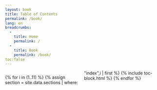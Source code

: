 ```yaml
---
layout: book
title: Table of Contents
permalink: /book/
lang: en
breadcrumbs:
  - 
    title: Home
    permalink: /
  - 
    title: Book
    permalink: /book/
toc:false
---
```


<div id="toc" markdown="1" style="column-count:2">

{% for i in (1..11) %}
  {% assign section = site.data.sections | where: "index",i | first %}
  {% include toc-block.html %}
{% endfor %}

</div>